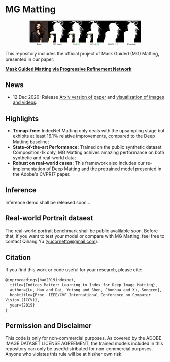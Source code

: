 # MG Matting

<p align="center">
  <img src="teaser.png" width="350" title="Teaser Image"/>
</p>

This repository includes the official project of Mask Guided (MG) Matting, presented in our paper:

**[Mask Guided Matting via Progressive Refinement Network](https://arxiv.org/abs/1908.00672)**

## News
- 12 Dec 2020: Release [Arxiv version of paper](https://arxiv.org/pdf/2011.11961.pdf) and [visualization of images and videos](https://youtu.be/PqJ3BRHX3Lc).


## Highlights
- **Trimap-free:** IndexNet Matting only deals with the upsampling stage but exhibits at least 16.1% relative improvements, compared to the Deep Matting baseline;
- **State-of-the-art Performance:** Trained on the public synthetic dataset Composition-1k only, MG Matting achives amazing performance on both synthetic and real-world data;
- **Robust on real-world cases:** This framework also includes our re-implementation of Deep Matting and the pretrained model presented in the Adobe's CVPR17 paper.
   

## Inference
Inference demo shall be released soon...

## Real-world Portrait dataest
The real-world portrait benchmark shall be public avalilable soon. Before that, if you want to test your model or compare with MG Matting, feel free to contact Qihang Yu (yucornetto@gmail.com).


## Citation
If you find this work or code useful for your research, please cite:
```
@inproceedings{hao2019indexnet,
  title={Indices Matter: Learning to Index for Deep Image Matting},
  author={Lu, Hao and Dai, Yutong and Shen, Chunhua and Xu, Songcen},
  booktitle={Proc. IEEE/CVF International Conference on Computer Vision (ICCV)},
  year={2019}
}
```

## Permission and Disclaimer
This code is only for non-commercial purposes. As covered by the ADOBE IMAGE DATASET LICENSE AGREEMENT, the trained models included in this repository can only be used/distributed for non-commercial purposes. Anyone who violates this rule will be at his/her own risk.

